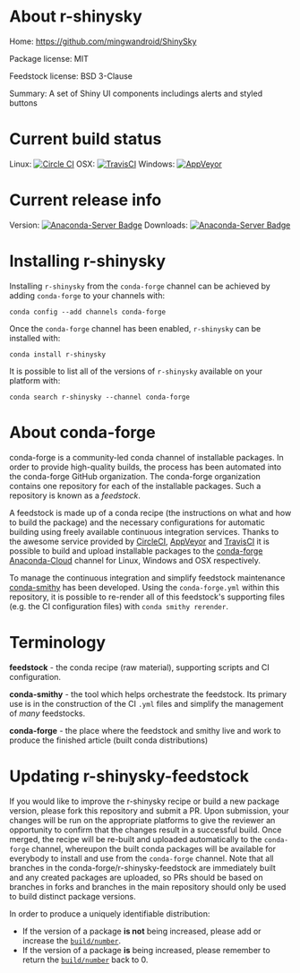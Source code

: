 About r-shinysky
================

Home: https://github.com/mingwandroid/ShinySky

Package license: MIT

Feedstock license: BSD 3-Clause

Summary: A set of Shiny UI components includings alerts and styled buttons



Current build status
====================

Linux: [![Circle CI](https://circleci.com/gh/conda-forge/r-shinysky-feedstock.svg?style=shield)](https://circleci.com/gh/conda-forge/r-shinysky-feedstock)
OSX: [![TravisCI](https://travis-ci.org/conda-forge/r-shinysky-feedstock.svg?branch=master)](https://travis-ci.org/conda-forge/r-shinysky-feedstock)
Windows: [![AppVeyor](https://ci.appveyor.com/api/projects/status/github/conda-forge/r-shinysky-feedstock?svg=True)](https://ci.appveyor.com/project/conda-forge/r-shinysky-feedstock/branch/master)

Current release info
====================
Version: [![Anaconda-Server Badge](https://anaconda.org/conda-forge/r-shinysky/badges/version.svg)](https://anaconda.org/conda-forge/r-shinysky)
Downloads: [![Anaconda-Server Badge](https://anaconda.org/conda-forge/r-shinysky/badges/downloads.svg)](https://anaconda.org/conda-forge/r-shinysky)

Installing r-shinysky
=====================

Installing `r-shinysky` from the `conda-forge` channel can be achieved by adding `conda-forge` to your channels with:

```
conda config --add channels conda-forge
```

Once the `conda-forge` channel has been enabled, `r-shinysky` can be installed with:

```
conda install r-shinysky
```

It is possible to list all of the versions of `r-shinysky` available on your platform with:

```
conda search r-shinysky --channel conda-forge
```


About conda-forge
=================

conda-forge is a community-led conda channel of installable packages.
In order to provide high-quality builds, the process has been automated into the
conda-forge GitHub organization. The conda-forge organization contains one repository
for each of the installable packages. Such a repository is known as a *feedstock*.

A feedstock is made up of a conda recipe (the instructions on what and how to build
the package) and the necessary configurations for automatic building using freely
available continuous integration services. Thanks to the awesome service provided by
[CircleCI](https://circleci.com/), [AppVeyor](http://www.appveyor.com/)
and [TravisCI](https://travis-ci.org/) it is possible to build and upload installable
packages to the [conda-forge](https://anaconda.org/conda-forge)
[Anaconda-Cloud](http://docs.anaconda.org/) channel for Linux, Windows and OSX respectively.

To manage the continuous integration and simplify feedstock maintenance
[conda-smithy](http://github.com/conda-forge/conda-smithy) has been developed.
Using the ``conda-forge.yml`` within this repository, it is possible to re-render all of
this feedstock's supporting files (e.g. the CI configuration files) with ``conda smithy rerender``.


Terminology
===========

**feedstock** - the conda recipe (raw material), supporting scripts and CI configuration.

**conda-smithy** - the tool which helps orchestrate the feedstock.
                   Its primary use is in the construction of the CI ``.yml`` files
                   and simplify the management of *many* feedstocks.

**conda-forge** - the place where the feedstock and smithy live and work to
                  produce the finished article (built conda distributions)


Updating r-shinysky-feedstock
=============================

If you would like to improve the r-shinysky recipe or build a new
package version, please fork this repository and submit a PR. Upon submission,
your changes will be run on the appropriate platforms to give the reviewer an
opportunity to confirm that the changes result in a successful build. Once
merged, the recipe will be re-built and uploaded automatically to the
`conda-forge` channel, whereupon the built conda packages will be available for
everybody to install and use from the `conda-forge` channel.
Note that all branches in the conda-forge/r-shinysky-feedstock are
immediately built and any created packages are uploaded, so PRs should be based
on branches in forks and branches in the main repository should only be used to
build distinct package versions.

In order to produce a uniquely identifiable distribution:
 * If the version of a package **is not** being increased, please add or increase
   the [``build/number``](http://conda.pydata.org/docs/building/meta-yaml.html#build-number-and-string).
 * If the version of a package **is** being increased, please remember to return
   the [``build/number``](http://conda.pydata.org/docs/building/meta-yaml.html#build-number-and-string)
   back to 0.
